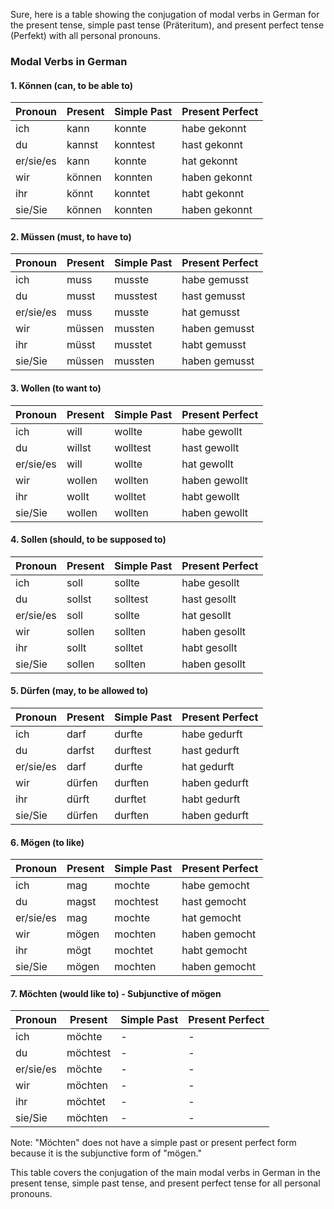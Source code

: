 Sure, here is a table showing the conjugation of modal verbs in German for the present tense, simple past tense (Präteritum), and present perfect tense (Perfekt) with all personal pronouns.

### Modal Verbs in German

#### 1. **Können (can, to be able to)**

| Pronoun      | Present        | Simple Past   | Present Perfect                    |
|--------------|----------------|---------------|------------------------------------|
| ich          | kann           | konnte        | habe gekonnt                       |
| du           | kannst         | konntest      | hast gekonnt                       |
| er/sie/es    | kann           | konnte        | hat gekonnt                        |
| wir          | können         | konnten       | haben gekonnt                      |
| ihr          | könnt          | konntet       | habt gekonnt                       |
| sie/Sie      | können         | konnten       | haben gekonnt                      |

#### 2. **Müssen (must, to have to)**

| Pronoun      | Present        | Simple Past   | Present Perfect                    |
|--------------|----------------|---------------|------------------------------------|
| ich          | muss           | musste        | habe gemusst                       |
| du           | musst          | musstest      | hast gemusst                       |
| er/sie/es    | muss           | musste        | hat gemusst                        |
| wir          | müssen         | mussten       | haben gemusst                      |
| ihr          | müsst          | musstet       | habt gemusst                       |
| sie/Sie      | müssen         | mussten       | haben gemusst                      |

#### 3. **Wollen (to want to)**

| Pronoun      | Present        | Simple Past   | Present Perfect                    |
|--------------|----------------|---------------|------------------------------------|
| ich          | will           | wollte        | habe gewollt                       |
| du           | willst         | wolltest      | hast gewollt                       |
| er/sie/es    | will           | wollte        | hat gewollt                        |
| wir          | wollen         | wollten       | haben gewollt                      |
| ihr          | wollt          | wolltet       | habt gewollt                       |
| sie/Sie      | wollen         | wollten       | haben gewollt                      |

#### 4. **Sollen (should, to be supposed to)**

| Pronoun      | Present        | Simple Past   | Present Perfect                    |
|--------------|----------------|---------------|------------------------------------|
| ich          | soll           | sollte        | habe gesollt                       |
| du           | sollst         | solltest      | hast gesollt                       |
| er/sie/es    | soll           | sollte        | hat gesollt                        |
| wir          | sollen         | sollten       | haben gesollt                      |
| ihr          | sollt          | solltet       | habt gesollt                       |
| sie/Sie      | sollen         | sollten       | haben gesollt                      |

#### 5. **Dürfen (may, to be allowed to)**

| Pronoun      | Present        | Simple Past   | Present Perfect                    |
|--------------|----------------|---------------|------------------------------------|
| ich          | darf           | durfte        | habe gedurft                       |
| du           | darfst         | durftest      | hast gedurft                       |
| er/sie/es    | darf           | durfte        | hat gedurft                        |
| wir          | dürfen         | durften       | haben gedurft                      |
| ihr          | dürft          | durftet       | habt gedurft                       |
| sie/Sie      | dürfen         | durften       | haben gedurft                      |

#### 6. **Mögen (to like)**

| Pronoun      | Present        | Simple Past   | Present Perfect                    |
|--------------|----------------|---------------|------------------------------------|
| ich          | mag            | mochte        | habe gemocht                       |
| du           | magst          | mochtest      | hast gemocht                       |
| er/sie/es    | mag            | mochte        | hat gemocht                        |
| wir          | mögen          | mochten       | haben gemocht                      |
| ihr          | mögt           | mochtet       | habt gemocht                       |
| sie/Sie      | mögen          | mochten       | haben gemocht                      |

#### 7. **Möchten (would like to) - Subjunctive of mögen**

| Pronoun      | Present        | Simple Past   | Present Perfect                    |
|--------------|----------------|---------------|------------------------------------|
| ich          | möchte         | -             | -                                  |
| du           | möchtest       | -             | -                                  |
| er/sie/es    | möchte         | -             | -                                  |
| wir          | möchten        | -             | -                                  |
| ihr          | möchtet        | -             | -                                  |
| sie/Sie      | möchten        | -             | -                                  |

Note: "Möchten" does not have a simple past or present perfect form because it is the subjunctive form of "mögen."

This table covers the conjugation of the main modal verbs in German in the present tense, simple past tense, and present perfect tense for all personal pronouns.